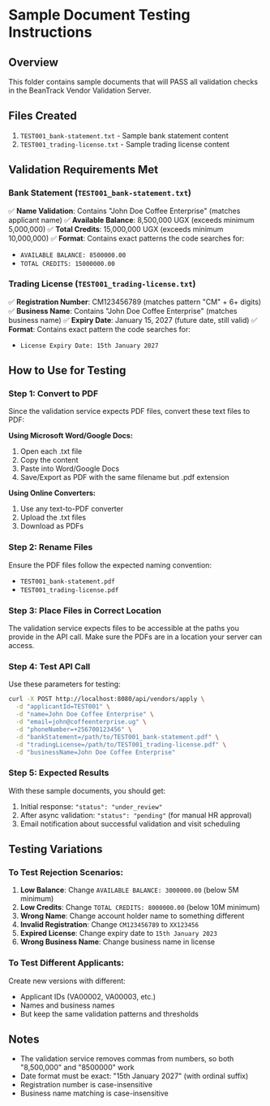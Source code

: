 # Sample Document Testing Instructions

## Overview
This folder contains sample documents that will PASS all validation checks in the BeanTrack Vendor Validation Server.

## Files Created
1. `TEST001_bank-statement.txt` - Sample bank statement content
2. `TEST001_trading-license.txt` - Sample trading license content

## Validation Requirements Met

### Bank Statement (`TEST001_bank-statement.txt`)
✅ **Name Validation**: Contains "John Doe Coffee Enterprise" (matches applicant name)
✅ **Available Balance**: 8,500,000 UGX (exceeds minimum 5,000,000)
✅ **Total Credits**: 15,000,000 UGX (exceeds minimum 10,000,000)
✅ **Format**: Contains exact patterns the code searches for:
   - `AVAILABLE BALANCE: 8500000.00`
   - `TOTAL CREDITS: 15000000.00`

### Trading License (`TEST001_trading-license.txt`)
✅ **Registration Number**: CM123456789 (matches pattern "CM" + 6+ digits)
✅ **Business Name**: Contains "John Doe Coffee Enterprise" (matches business name)
✅ **Expiry Date**: January 15, 2027 (future date, still valid)
✅ **Format**: Contains exact pattern the code searches for:
   - `License Expiry Date: 15th January 2027`

## How to Use for Testing

### Step 1: Convert to PDF
Since the validation service expects PDF files, convert these text files to PDF:

**Using Microsoft Word/Google Docs:**
1. Open each .txt file
2. Copy the content
3. Paste into Word/Google Docs
4. Save/Export as PDF with the same filename but .pdf extension

**Using Online Converters:**
1. Use any text-to-PDF converter
2. Upload the .txt files
3. Download as PDFs

### Step 2: Rename Files
Ensure the PDF files follow the expected naming convention:
- `TEST001_bank-statement.pdf`
- `TEST001_trading-license.pdf`

### Step 3: Place Files in Correct Location
The validation service expects files to be accessible at the paths you provide in the API call. Make sure the PDFs are in a location your server can access.

### Step 4: Test API Call
Use these parameters for testing:

```bash
curl -X POST http://localhost:8080/api/vendors/apply \
  -d "applicantId=TEST001" \
  -d "name=John Doe Coffee Enterprise" \
  -d "email=john@coffeenterprise.ug" \
  -d "phoneNumber=+256700123456" \
  -d "bankStatement=/path/to/TEST001_bank-statement.pdf" \
  -d "tradingLicense=/path/to/TEST001_trading-license.pdf" \
  -d "businessName=John Doe Coffee Enterprise"
```

### Step 5: Expected Results
With these sample documents, you should get:
1. Initial response: `"status": "under_review"`
2. After async validation: `"status": "pending"` (for manual HR approval)
3. Email notification about successful validation and visit scheduling

## Testing Variations

### To Test Rejection Scenarios:
1. **Low Balance**: Change `AVAILABLE BALANCE: 3000000.00` (below 5M minimum)
2. **Low Credits**: Change `TOTAL CREDITS: 8000000.00` (below 10M minimum)
3. **Wrong Name**: Change account holder name to something different
4. **Invalid Registration**: Change `CM123456789` to `XX123456`
5. **Expired License**: Change expiry date to `15th January 2023`
6. **Wrong Business Name**: Change business name in license

### To Test Different Applicants:
Create new versions with different:
- Applicant IDs (VA00002, VA00003, etc.)
- Names and business names
- But keep the same validation patterns and thresholds

## Notes
- The validation service removes commas from numbers, so both "8,500,000" and "8500000" work
- Date format must be exact: "15th January 2027" (with ordinal suffix)
- Registration number is case-insensitive
- Business name matching is case-insensitive
